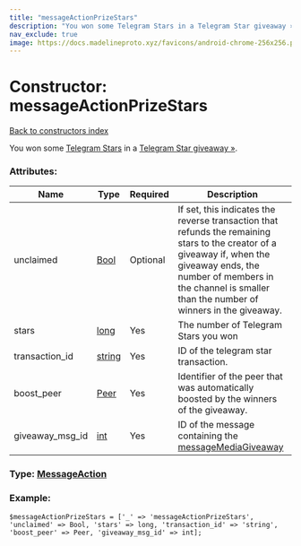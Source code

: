 ```yaml
---
title: "messageActionPrizeStars"
description: "You won some Telegram Stars in a Telegram Star giveaway »."
nav_exclude: true
image: https://docs.madelineproto.xyz/favicons/android-chrome-256x256.png
---
```

# Constructor: messageActionPrizeStars  
[Back to constructors index](/API_docs/constructors/index.html)



You won some [Telegram Stars](https://core.telegram.org/api/stars) in a [Telegram Star giveaway »](https://core.telegram.org/api/giveaways#star-giveaways).

### Attributes:

| Name     |    Type       | Required | Description |
|----------|---------------|----------|-------------|
|unclaimed|[Bool](/API_docs/types/Bool.html) | Optional|If set, this indicates the reverse transaction that refunds the remaining stars to the creator of a giveaway if, when the giveaway ends, the number of members in the channel is smaller than the number of winners in the giveaway.|
|stars|[long](/API_docs/types/long.html) | Yes|The number of Telegram Stars you won|
|transaction\_id|[string](/API_docs/types/string.html) | Yes|ID of the telegram star transaction.|
|boost\_peer|[Peer](/API_docs/types/Peer.html) | Yes|Identifier of the peer that was automatically boosted by the winners of the giveaway.|
|giveaway\_msg\_id|[int](/API_docs/types/int.html) | Yes|ID of the message containing the [messageMediaGiveaway](../constructors/messageMediaGiveaway.html)|



### Type: [MessageAction](/API_docs/types/MessageAction.html)


### Example:

```
$messageActionPrizeStars = ['_' => 'messageActionPrizeStars', 'unclaimed' => Bool, 'stars' => long, 'transaction_id' => 'string', 'boost_peer' => Peer, 'giveaway_msg_id' => int];
```  
